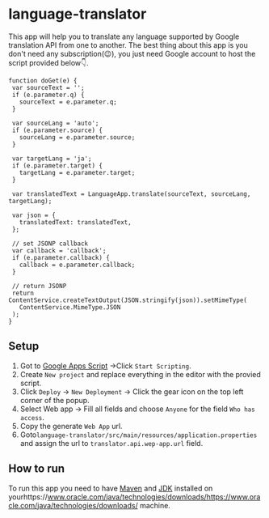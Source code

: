 # language-translator

This app will help you to translate any language supported by Google translation API from one to another. The best thing about this app is you don't need any 
  subscription(:wink:), you just need Google account to host the script provided below:point_down:.
 
 ```
 function doGet(e) {
  var sourceText = '';
  if (e.parameter.q) {
    sourceText = e.parameter.q;
  }

  var sourceLang = 'auto';
  if (e.parameter.source) {
    sourceLang = e.parameter.source;
  }

  var targetLang = 'ja';
  if (e.parameter.target) {
    targetLang = e.parameter.target;
  }

  var translatedText = LanguageApp.translate(sourceText, sourceLang, targetLang);

  var json = {
    translatedText: translatedText,
  };

  // set JSONP callback
  var callback = 'callback';
  if (e.parameter.callback) {
    callback = e.parameter.callback;
  }

  // return JSONP
  return ContentService.createTextOutput(JSON.stringify(json)).setMimeType(
    ContentService.MimeType.JSON
  );
}
```
## Setup
1. Got to [Google Apps Script](https://www.google.com/script/start/) ->Click `Start Scripting`.
2. Create `New project` and replace everything in the editor with the provied script.
3. Click `Deploy` -> `New Deployment` -> Click the gear icon on the top left corner of the popup.
4. Select Web app -> Fill all fields and choose `Anyone` for the field `Who has access`.
5. Copy the generate `Web App` url.
6. Goto` language-translator/src/main/resources/application.properties ` and assign the url to `translator.api.wep-app.url` field.

## How to run
To run this app you need to have [Maven](https://maven.apache.org/) and [JDK](https://www.oracle.com/java/technologies/downloads/) installed on yourhttps://www.oracle.com/java/technologies/downloads/https://www.oracle.com/java/technologies/downloads/ machine.
